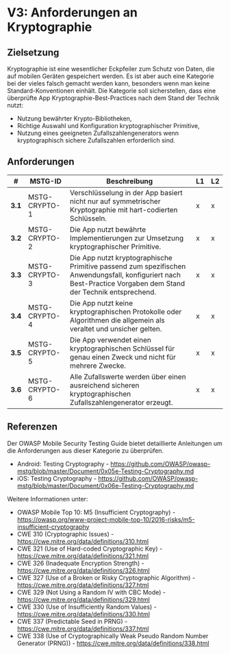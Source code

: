# V3: Anforderungen an Kryptographie

## Zielsetzung

Kryptographie ist eine wesentlicher Eckpfeiler zum Schutz von Daten, die auf mobilen Geräten gespeichert werden. Es ist aber auch eine Kategorie bei der vieles falsch gemacht werden kann, besonders wenn man keine Standard-Konventionen einhält. Die Kategorie soll sicherstellen, dass eine überprüfte App Kryptographie-Best-Practices nach dem Stand der Technik nutzt:

- Nutzung bewährter Krypto-Bibliotheken,
- Richtige Auswahl und Konfiguration kryptographischer Primitive,
- Nutzung eines geeigneten Zufallszahlengenerators wenn kryptographisch sichere Zufallszahlen erforderlich sind.

## Anforderungen

| # | MSTG-ID | Beschreibung | L1 | L2 |
| -- | ---------- | ---------------------- | - | - |
| **3.1** | MSTG-CRYPTO-1 | Verschlüsselung in der App basiert nicht nur auf symmetrischer Kryptographie mit hart-codierten Schlüsseln.| x | x |
| **3.2** | MSTG-CRYPTO-2 | Die App nutzt bewährte Implementierungen zur Umsetzung kryptographischer Primitive. | x | x |
| **3.3** | MSTG-CRYPTO-3 | Die App nutzt kryptographische Primitive passend zum spezifischen Anwendungsfall, konfiguriert nach Best-Practice Vorgaben dem Stand der Technik entsprechend. | x | x |
| **3.4** | MSTG-CRYPTO-4 | Die App nutzt keine kryptographischen Protokolle oder Algorithmen die allgemein als veraltet und unsicher gelten. | x | x |
| **3.5** | MSTG-CRYPTO-5 | Die App verwendet einen kryptographischen Schlüssel für genau einen Zweck und nicht für mehrere Zwecke. | x | x |
| **3.6** | MSTG-CRYPTO-6 | Alle Zufallswerte werden über einen ausreichend sicheren kryptographischen Zufallszahlengenerator erzeugt. | x | x |

<!-- \pagebreak -->

## Referenzen

Der OWASP Mobile Security Testing Guide bietet detaillierte Anleitungen um die Anforderungen aus dieser Kategorie zu überprüfen.

- Android: Testing Cryptography - <https://github.com/OWASP/owasp-mstg/blob/master/Document/0x05e-Testing-Cryptography.md>
- iOS: Testing Cryptography - <https://github.com/OWASP/owasp-mstg/blob/master/Document/0x06e-Testing-Cryptography.md>

Weitere Informationen unter:

- OWASP Mobile Top 10: M5 (Insufficient Cryptography) - <https://owasp.org/www-project-mobile-top-10/2016-risks/m5-insufficient-cryptography>
- CWE 310 (Cryptographic Issues) - <https://cwe.mitre.org/data/definitions/310.html>
- CWE 321 (Use of Hard-coded Cryptographic Key) - <https://cwe.mitre.org/data/definitions/321.html>
- CWE 326 (Inadequate Encryption Strength) - <https://cwe.mitre.org/data/definitions/326.html>
- CWE 327 (Use of a Broken or Risky Cryptographic Algorithm) - <https://cwe.mitre.org/data/definitions/327.html>
- CWE 329 (Not Using a Random IV with CBC Mode) - <https://cwe.mitre.org/data/definitions/329.html>
- CWE 330 (Use of Insufficiently Random Values) - <https://cwe.mitre.org/data/definitions/330.html>
- CWE 337 (Predictable Seed in PRNG) - <https://cwe.mitre.org/data/definitions/337.html>
- CWE 338 (Use of Cryptographically Weak Pseudo Random Number Generator (PRNG)) - <https://cwe.mitre.org/data/definitions/338.html>
